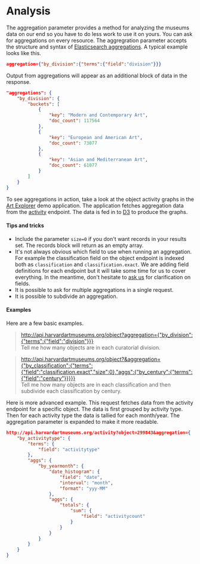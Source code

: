 # Analysis

The aggregation parameter provides a method for analyzing the museums data on our end so you have to do less work to use it on yours. You can ask for aggregations on every resource. The aggregration parameter accepts the structure and syntax of [Elasticsearch aggregations](http://www.elastic.co/guide/en/elasticsearch/reference/1.4/search-aggregations.html#_structuring_aggregations). A typical example looks like this.

```json
aggregation={"by_division":{"terms":{"field":"division"}}}
```

Output from aggregations will appear as an additional block of data in the response. 

```json
"aggregations": {
    "by_division": {
        "buckets": [
            {
                "key": "Modern and Contemporary Art",
                "doc_count": 117564
            },
            {
                "key": "European and American Art",
                "doc_count": 73077
            },
            {
                "key": "Asian and Mediterranean Art",
                "doc_count": 61077
            }
        ]
    }
}
```

To see aggregations in action, take a look at the object activity graphs in the [Art Explorer](http://apps.harvardartmuseums.org/art-explorer/) demo application. The application fetches aggregation data from the [activity](https://github.com/harvardartmuseums/api-docs/blob/master/activity.md) endpoint. The data is fed in to [D3](https://d3js.org/) to produce the graphs.  

#### Tips and tricks

* Include the parameter `size=0` if you don't want records in your results set. The records block will return as an empty array.
* It's not always obvious which field to use when running an aggregation. For example the classification field on the object endpoint is indexed both as `classification` and `classification.exact`. We are adding field definitions for each endpoint but it will take some time for us to cover everything. In the meantime, don't hesitate to [ask us](https://docs.google.com/forms/d/118WjSPgKEYBjLU3B3iUkELwHbgeWryVb_5hw3o6_3K8/viewform) for clarification on fields.
* It is possible to ask for multiple aggregations in a single request.
* It is possible to subdivide an aggregation.

#### Examples

Here are a few basic examples.  

> http://api.harvardartmuseums.org/object?aggregation={"by_division":{"terms":{"field":"division"}}}  
> Tell me how many objects are in each curatorial division.  

> http://api.harvardartmuseums.org/object?&aggregation={"by_classification":{"terms":{"field":"classification.exact","size":0},"aggs":{"by_century":{"terms":{"field":"century"}}}}}  
> Tell me how many objects are in each classification and then subdivide each classification by century.

Here is more advanced example. This request fetches data from the activity endpoint for a specific object. The data is first grouped by activity type. Then for each activity type the data is tallied for each month/year. The aggregation parameter is expanded to make it more readable.

```json
http://api.harvardartmuseums.org/activity?object=299843&aggregation={
    "by_activitytype": {
        "terms": {
            "field": "activitytype"
        },
        "aggs": {
            "by_yearmonth": {
                "date_histogram": {
                    "field": "date",
                    "interval": "month",
                    "format": "yyy-MM"
                },
                "aggs": {
                    "totals": {
                        "sum": {
                            "field": "activitycount"
                        }
                    }
                }
            }
        }
    }
}
```